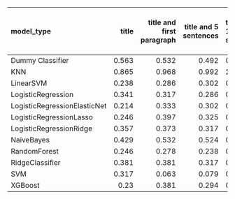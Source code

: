 | model_type                   |   title |   title and first paragraph |   title and 5 sentences | title and 10 sentences   |   title and first sentence each paragraph | raw text   |
|:-----------------------------|--------:|----------------------------:|------------------------:|:-------------------------|------------------------------------------:|:-----------|
| Dummy Classifier             |   0.563 |                       0.532 |                   0.492 | 0.468                    |                                     0.532 | 0.484      |
| KNN                          |   0.865 |                       0.968 |                   0.992 | **1.000**                |                                     0.659 | **1.000**  |
| LinearSVM                    |   0.238 |                       0.286 |                   0.302 | 0.206                    |                                     0.286 | 0.270      |
| LogisticRegression           |   0.341 |                       0.317 |                   0.286 | 0.206                    |                                     0.294 | 0.286      |
| LogisticRegressionElasticNet |   0.214 |                       0.333 |                   0.302 | 0.230                    |                                     0.317 | 0.302      |
| LogisticRegressionLasso      |   0.246 |                       0.397 |                   0.325 | 0.270                    |                                     0.389 | 0.421      |
| LogisticRegressionRidge      |   0.357 |                       0.373 |                   0.317 | 0.254                    |                                     0.278 | 0.278      |
| NaiveBayes                   |   0.429 |                       0.532 |                   0.524 | 0.563                    |                                     0.571 | 0.690      |
| RandomForest                 |   0.246 |                       0.278 |                   0.238 | 0.246                    |                                     0.278 | 0.325      |
| RidgeClassifier              |   0.381 |                       0.381 |                   0.317 | 0.246                    |                                     0.278 | 0.294      |
| SVM                          |   0.317 |                       0.063 |                   0.079 | 0.032                    |                                     0.063 | 0.008      |
| XGBoost                      |   0.23  |                       0.381 |                   0.294 | 0.278                    |                                     0.365 | 0.405      |